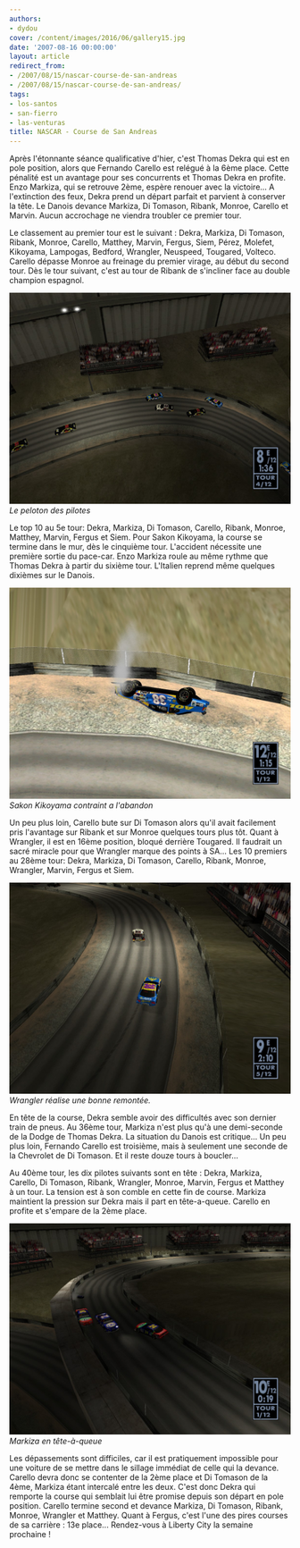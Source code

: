 ```yaml
---
authors:
- dydou
cover: /content/images/2016/06/gallery15.jpg
date: '2007-08-16 00:00:00'
layout: article
redirect_from:
- /2007/08/15/nascar-course-de-san-andreas
- /2007/08/15/nascar-course-de-san-andreas/
tags:
- los-santos
- san-fierro
- las-venturas
title: NASCAR - Course de San Andreas
---
```



Après l'étonnante séance qualificative d'hier, c'est Thomas Dekra qui est en pole position, alors que Fernando Carello est relégué à la 6ème place. Cette pénalité est un avantage pour ses concurrents et Thomas Dekra en profite. Enzo Markiza, qui se retrouve 2ème, espère renouer avec la victoire... A l'extinction des feux, Dekra prend un départ parfait et parvient à conserver la tête. Le Danois devance Markiza, Di Tomason, Ribank, Monroe, Carello et Marvin. Aucun accrochage ne viendra troubler ce premier tour.

Le classement au premier tour est le suivant : Dekra, Markiza, Di Tomason, Ribank, Monroe, Carello, Matthey, Marvin, Fergus, Siem, Pérez, Molefet, Kikoyama, Lampogas, Bedford, Wrangler, Neuspeed, Tougared, Volteco. Carello dépasse Monroe au freinage du premier virage, au début du second tour. Dès le tour suivant, c'est au tour de Ribank de s'incliner face au double champion espagnol.

![Le peloton des pilotes](/content/images/2016/06/Nascar1_1.jpg)
_Le peloton des pilotes_

Le top 10 au 5e tour: Dekra, Markiza, Di Tomason, Carello, Ribank, Monroe, Matthey, Marvin, Fergus et Siem. Pour Sakon Kikoyama, la course se termine dans le mur, dès le cinquième tour. L'accident nécessite une première sortie du pace-car. Enzo Markiza roule au même rythme que Thomas Dekra à partir du sixième tour. L'Italien reprend même quelques dixièmes sur le Danois.

![Sakon Kikoyama contraint a l'abandon](/content/images/2016/06/Nascar2_0.jpg)
_Sakon Kikoyama contraint a l'abandon_

Un peu plus loin, Carello bute sur Di Tomason alors qu'il avait facilement pris l'avantage sur Ribank et sur Monroe quelques tours plus tôt. Quant à Wrangler, il est en 16ème position, bloqué derrière Tougared. Il faudrait un sacré miracle pour que Wrangler marque des points à SA... Les 10 premiers au 28ème tour: Dekra, Markiza, Di Tomason, Carello, Ribank, Monroe, Wrangler, Marvin, Fergus et Siem.

![Wrangler réalise une bonne remontée.](/content/images/2016/06/Nascar3_0.jpg)
_Wrangler réalise une bonne remontée._

En tête de la course, Dekra semble avoir des difficultés avec son dernier train de pneus. Au 36ème tour, Markiza n'est plus qu'à une demi-seconde de la Dodge de Thomas Dekra. La situation du Danois est critique... Un peu plus loin, Fernando Carello est troisième, mais à seulement une seconde de la Chevrolet de Di Tomason. Et il reste douze tours à boucler...

Au 40ème tour, les dix pilotes suivants sont en tête : Dekra, Markiza, Carello, Di Tomason, Ribank, Wrangler, Monroe, Marvin, Fergus et Matthey à un tour. La tension est à son comble en cette fin de course. Markiza maintient la pression sur Dekra mais il part en tête-a-queue. Carello en profite et s'empare de la 2ème place.

![Markiza en tête-à-queue](/content/images/2016/06/Nascar4.jpg)
_Markiza en tête-à-queue_

Les dépassements sont difficiles, car il est pratiquement impossible pour une voiture de se mettre dans le sillage immédiat de celle qui la devance. Carello devra donc se contenter de la 2ème place et Di Tomason de la 4ème, Markiza étant intercalé entre les deux. C'est donc Dekra qui remporte la course qui semblait lui être promise depuis son départ en pole position. Carello termine second et devance Markiza, Di Tomason, Ribank, Monroe, Wrangler et Matthey. Quant à Fergus, c'est l'une des pires courses de sa carrière : 13e place... Rendez-vous à Liberty City la semaine prochaine !